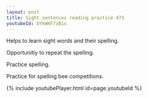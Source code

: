 ```yaml
---
layout: post
title: Sight sentences reading practice 473
youtubeId: bYkWKF7zB1s
---
```

 
 
Helps to learn sight words and their spelling.

Opportunitiy to repeat the spelling. 

Practice spelling. 
 
Practice for spelling bee competitions. 
 
{% include youtubePlayer.html id=page.youtubeId %}
 
 
